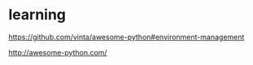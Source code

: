 # learning
https://github.com/vinta/awesome-python#environment-management

http://awesome-python.com/
